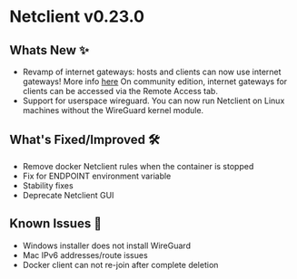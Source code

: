 # Netclient v0.23.0

## Whats New ✨

- Revamp of internet gateways: hosts and clients can now use internet gateways! More info [here](https://docs.netmaker.io/pro/internet-gateways.html)
  On community edition, internet gateways for clients can be accessed via the Remote Access tab.
- Support for userspace wireguard. You can now run Netclient on Linux machines without the WireGuard kernel module.

## What's Fixed/Improved 🛠

- Remove docker Netclient rules when the container is stopped
- Fix for ENDPOINT environment variable
- Stability fixes
- Deprecate Netclient GUI

## Known Issues 🐞

- Windows installer does not install WireGuard
- Mac IPv6 addresses/route issues
- Docker client can not re-join after complete deletion
